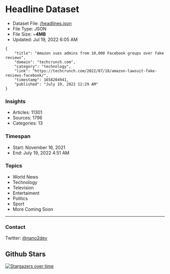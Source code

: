 # Headline Dataset

- Dataset File: [/headlines.json](https://raw.githubusercontent.com/fwd/news/master/headlines.json) 
- File Type: JSON
- File Size: ~**4MB**
- Updated: Jul 19, 2022 6:05 AM

```
{
    "title": "Amazon sues admins from 10,000 Facebook groups over fake reviews",
    "domain": "techcrunch.com",
    "category": "technology",
    "link": "https://techcrunch.com/2022/07/18/amazon-lawsuit-fake-reviews-facebook/",
    "timestamp": 1658204941,
    "published": "July 19, 2022 12:29 AM"
}
```

### Insights

- Articles: 11301
- Sources: 1796
- Categories: 13

### Timespan

- Start: November 16, 2021
- End: July 19, 2022 4:51 AM

### Topics

- World News
- Technology
- Television
- Entertaiment
- Politics
- Sport
- More Coming Soon

---

### Contact 

Twitter: [@nano2dev](https://twitter.com/nano2dev)

## Github Stars

[![Stargazers over time](https://starchart.cc/fwd/news.svg)](https://starchart.cc/fwd/news)
	